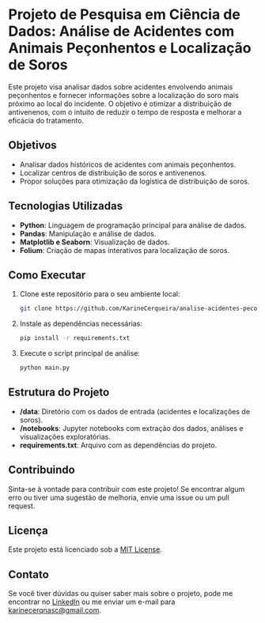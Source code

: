 # Projeto de Pesquisa em Ciência de Dados: Análise de Acidentes com Animais Peçonhentos e Localização de Soros

Este projeto visa analisar dados sobre acidentes envolvendo animais peçonhentos e fornecer informações sobre a localização do soro mais próximo ao local do incidente. O objetivo é otimizar a distribuição de antivenenos, com o intuito de reduzir o tempo de resposta e melhorar a eficácia do tratamento.

## Objetivos

- Analisar dados históricos de acidentes com animais peçonhentos.
- Localizar centros de distribuição de soros e antivenenos.
- Propor soluções para otimização da logística de distribuição de soros.

## Tecnologias Utilizadas

- **Python**: Linguagem de programação principal para análise de dados.
- **Pandas**: Manipulação e análise de dados.
- **Matplotlib e Seaborn**: Visualização de dados.
- **Folium**: Criação de mapas interativos para localização de soros.

## Como Executar

1. Clone este repositório para o seu ambiente local:
    ```bash
    git clone https://github.com/KarineCerqueira/analise-acidentes-peconhentos.git
    ```

2. Instale as dependências necessárias:
    ```bash
    pip install -r requirements.txt
    ```

3. Execute o script principal de análise:
    ```bash
    python main.py
    ```

## Estrutura do Projeto

- **/data**: Diretório com os dados de entrada (acidentes e localizações de soros).
- **/notebooks**: Jupyter notebooks com extração dos dados, análises e visualizações exploratórias.
- **requirements.txt**: Arquivo com as dependências do projeto.

## Contribuindo

Sinta-se à vontade para contribuir com este projeto! Se encontrar algum erro ou tiver uma sugestão de melhoria, envie uma issue ou um pull request.

## Licença

Este projeto está licenciado sob a [MIT License](LICENSE).

## Contato

Se você tiver dúvidas ou quiser saber mais sobre o projeto, pode me encontrar no [LinkedIn](https://www.linkedin.com/in/karine-cerqueira-084917206) ou me enviar um e-mail para [karinecerqnasc@gmail.com](mailto:karinecerqnasc@gmail.com).
